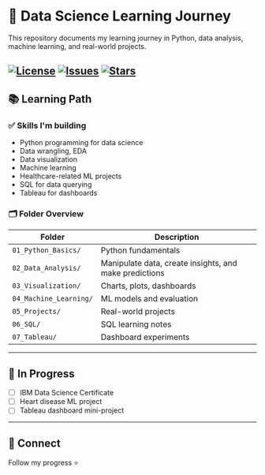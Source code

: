# 🌱 Data Science Learning Journey

This repository documents my learning journey in Python, data analysis, machine learning, and real-world projects.

[![License](https://img.shields.io/github/license/hellorito/ds-learning-journey)](https://github.com/hellorito/ds-learning-journey/blob/main/LICENSE)
[![Issues](https://img.shields.io/github/issues/hellorito/ds-learning-journey)](https://github.com/hellorito/ds-learning-journey/issues)
[![Stars](https://img.shields.io/github/stars/hellorito/ds-learning-journey)](https://github.com/hellorito/ds-learning-journey)
---

## 📚 Learning Path

### ✅ Skills I'm building
- Python programming for data science
- Data wrangling, EDA
- Data visualization 
- Machine learning
- Healthcare-related ML projects
- SQL for data querying
- Tableau for dashboards

### 🗂️ Folder Overview

| Folder | Description |
|--------|-------------|
| `01_Python_Basics/` | Python fundamentals |
| `02_Data_Analysis/` | Manipulate data, create insights, and make predictions |
| `03_Visualization/` | Charts, plots, dashboards |
| `04_Machine_Learning/` | ML models and evaluation |
| `05_Projects/` | Real-world projects |
| `06_SQL/` | SQL learning notes |
| `07_Tableau/` | Dashboard experiments |

---

## 🔧 In Progress

- [ ] IBM Data Science Certificate 
- [ ] Heart disease ML project
- [ ] Tableau dashboard mini-project

---

## 📌 Connect

Follow my progress ⭐
